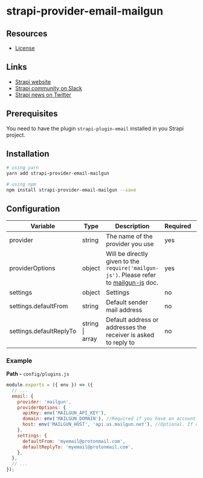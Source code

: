 # strapi-provider-email-mailgun

## Resources

- [License](LICENSE)

## Links

- [Strapi website](https://strapi.io/)
- [Strapi community on Slack](https://slack.strapi.io)
- [Strapi news on Twitter](https://twitter.com/strapijs)

## Prerequisites

You need to have the plugin `strapi-plugin-email` installed in you Strapi project.

## Installation

```bash
# using yarn
yarn add strapi-provider-email-mailgun

# using npm
npm install strapi-provider-email-mailgun --save
```

## Configuration

| Variable                | Type                    | Description                                                                                                                        | Required | Default   |
| ----------------------- | ----------------------- | ---------------------------------------------------------------------------------------------------------------------------------- | -------- | --------- |
| provider                | string                  | The name of the provider you use                                                                                                   | yes      |           |
| providerOptions         | object                  | Will be directly given to the `require('mailgun-js')`. Please refer to [mailgun-js](https://www.npmjs.com/package/mailgun-js) doc. | yes      |           |
| settings                | object                  | Settings                                                                                                                           | no       | {}        |
| settings.defaultFrom    | string                  | Default sender mail address                                                                                                        | no       | undefined |
| settings.defaultReplyTo | string \| array<string> | Default address or addresses the receiver is asked to reply to                                                                     | no       | undefined |

### Example

**Path -** `config/plugins.js`

```js
module.exports = ({ env }) => ({
  // ...
  email: {
    provider: 'mailgun',
    providerOptions: {
      apiKey: env('MAILGUN_API_KEY'),
      domain: env('MAILGUN_DOMAIN'), //Required if you have an account with multiple domains
      host: env('MAILGUN_HOST', 'api.us.mailgun.net'), //Optional. If domain region is Europe use 'api.eu.mailgun.net'
    },
    settings: {
      defaultFrom: 'myemail@protonmail.com',
      defaultReplyTo: 'myemail@protonmail.com',
    },
  },
  // ...
});
```
